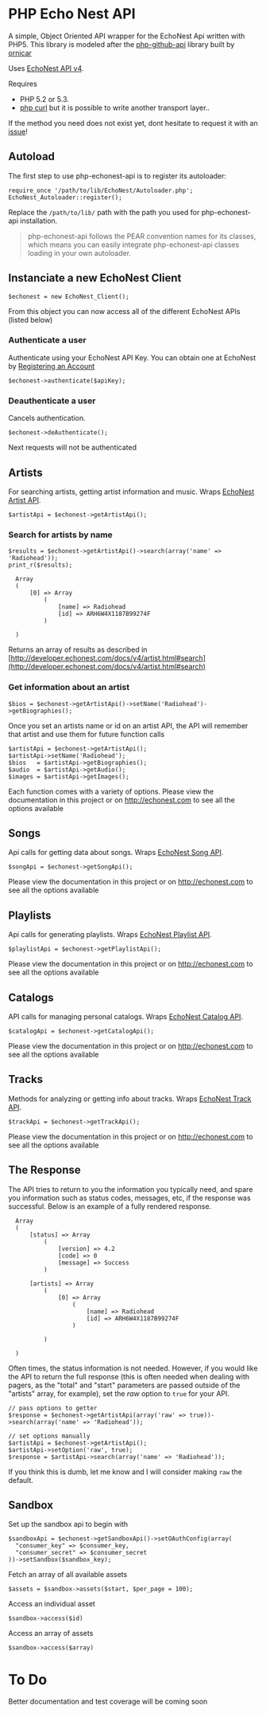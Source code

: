 # PHP Echo Nest API

A simple, Object Oriented API wrapper for the EchoNest Api written with PHP5.
This library is modeled after the [php-github-api](https://github.com/ornicar/php-github-api) library built by [ornicar](https://github.com/ornicar)

Uses [EchoNest API v4](http://developer.echonest.com/docs/v4/).

Requires

 * PHP 5.2 or 5.3.
 * [php curl](http://php.net/manual/en/book.curl.php) but it is possible to write another transport layer..

If the method you need does not exist yet, dont hesitate to request it with an [issue](http://github.com/bshaffer/php-echonest-api/issues)!

## Autoload

The first step to use php-echonest-api is to register its autoloader:

    require_once '/path/to/lib/EchoNest/Autoloader.php';
    EchoNest_Autoloader::register();

Replace the `/path/to/lib/` path with the path you used for php-echonest-api installation.

> php-echonest-api follows the PEAR convention names for its classes, which means you can easily integrate php-echonest-api classes loading in your own autoloader.

## Instanciate a new EchoNest Client

    $echonest = new EchoNest_Client();

From this object you can now access all of the different EchoNest APIs (listed below)

### Authenticate a user

Authenticate using your EchoNest API Key.  You can obtain one at EchoNest by [Registering an Account](http://developer.echonest.com/account/register)

    $echonest->authenticate($apiKey);

### Deauthenticate a user

Cancels authentication.

    $echonest->deAuthenticate();

Next requests will not be authenticated

## Artists

For searching artists, getting artist information and music.
Wraps [EchoNest Artist API](http://developer.echonest.com/docs/v4/artist.html).

    $artistApi = $echonest->getArtistApi();

### Search for artists by name

    $results = $echonest->getArtistApi()->search(array('name' => 'Radiohead'));
    print_r($results);

      Array
      (
          [0] => Array
              (
                  [name] => Radiohead
                  [id] => ARH6W4X1187B99274F
              )

      )

Returns an array of results as described in [http://developer.echonest.com/docs/v4/artist.html#search](http://developer.echonest.com/docs/v4/artist.html#search)

### Get information about an artist

    $bios = $echonest->getArtistApi()->setName('Radiohead')->getBiographies();

Once you set an artists name or id on an artist API, the API will remember that artist and use them for future function calls

    $artistApi = $echonest->getArtistApi();
    $artistApi->setName('Radiohead');
    $bios   = $artistApi->getBiographies();
    $audio  = $artistApi->getAudio();
    $images = $artistApi->getImages();

Each function comes with a variety of options.  Please view the documentation in this project or on http://echonest.com to see all the options available

## Songs

Api calls for getting data about songs.
Wraps [EchoNest Song API](http://developer.echonest.com/docs/v4/song.html).

    $songApi = $echonest->getSongApi();

Please view the documentation in this project or on http://echonest.com to see all the options available

## Playlists

Api calls for generating playlists.
Wraps [EchoNest Playlist API](http://developer.echonest.com/docs/v4/playlist.html).

    $playlistApi = $echonest->getPlaylistApi();

Please view the documentation in this project or on http://echonest.com to see all the options available

## Catalogs

API calls for managing personal catalogs.
Wraps [EchoNest Catalog API](http://developer.echonest.com/docs/v4/catalog.html).

    $catalogApi = $echonest->getCatalogApi();

Please view the documentation in this project or on http://echonest.com to see all the options available

## Tracks

Methods for analyzing or getting info about tracks.
Wraps [EchoNest Track API](http://developer.echonest.com/docs/v4/track.html).

    $trackApi = $echonest->getTrackApi();

Please view the documentation in this project or on http://echonest.com to see all the options available

## The Response

The API tries to return to you the information you typically need, and spare you information such as status codes, messages, etc, if
the response was successful.  Below is an example of a fully rendered response.

      Array
      (
          [status] => Array
              (
                  [version] => 4.2
                  [code] => 0
                  [message] => Success
              )

          [artists] => Array
              (
                  [0] => Array
                      (
                          [name] => Radiohead
                          [id] => ARH6W4X1187B99274F
                      )

              )

      )

Often times, the status information is not needed.  However, if you would like the API to return the full response (this is often
needed when dealing with pagers, as the "total" and "start" parameters are passed outside of the "artists" array, for example),
set the *raw* option to `true` for your API.

    // pass options to getter
    $response = $echonest->getArtistApi(array('raw' => true))->search(array('name' => 'Radiohead'));

    // set options manually
    $artistApi = $echonest->getArtistApi();
    $artistApi->setOption('raw', true);
    $response = $artistApi->search(array('name' => 'Radiohead'));
    
If you think this is dumb, let me know and I will consider making `raw` the default.

## Sandbox

Set up the sandbox api to begin with

    $sandboxApi = $echonest->getSandboxApi()->setOAuthConfig(array(
      "consumer_key" => $consumer_key,
      "consumer_secret" => $consumer_secret
    ))->setSandbox($sandbox_key);

Fetch an array of all available assets

    $assets = $sandbox->assets($start, $per_page = 100);

Access an individual asset

    $sandbox->access($id)

Access an array of assets

    $sandbox->access($array)





# To Do

Better documentation and test coverage will be coming soon